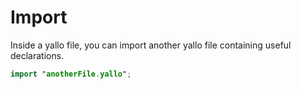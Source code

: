 # Import

Inside a yallo file, you can import another yallo file containing useful declarations.

```kotlin
import "anotherFile.yallo";
```


